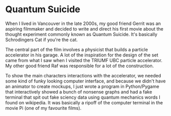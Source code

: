 # Quantum Suicide

When I lived in Vancouver in the late 2000s, my good friend Gerrit was an aspiring filmmaker
and decided to write and direct his first movie about the thought experiment commonly known as
Quantum Suicide. It's basically Schrodingers Cat if you're the cat.

The central part of the film involves a physicist that builds a particle accelerator in his garage.
A lot of the inspiration for the design of the set came from what I saw when I visited the TRIUMF UBC particle
accelerator. My other good friend Raf was responsible for a lot of the construction.

To show the main characters interactions with the accelerator, we needed some kind of funky looking computer
interface, and because we didn't have an animator to create mockups, I just wrote a program in Python/Pygame
that interactively showed a bunch of nonsense graphs and had a fake terminal that spit out fake sciency data
using quantum mechanics words I found on wikipedia. It was basically a ripoff of the computer terminal in the
movie Pi (one of my favourite films).

